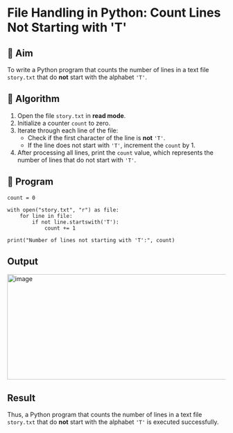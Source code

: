 # File Handling in Python: Count Lines Not Starting with 'T'

## 🎯 Aim
To write a Python program that counts the number of lines in a text file `story.txt` that do **not** start with the alphabet `'T'`.

## 🧠 Algorithm
1. Open the file `story.txt` in **read mode**.
2. Initialize a counter `count` to zero.
3. Iterate through each line of the file:
   - Check if the first character of the line is **not** `'T'`.
   - If the line does not start with `'T'`, increment the `count` by 1.
4. After processing all lines, print the `count` value, which represents the number of lines that do not start with `'T'`.

## 🧾 Program
```
count = 0

with open("story.txt", "r") as file:
    for line in file:
        if not line.startswith('T'):
            count += 1

print("Number of lines not starting with 'T':", count)
```

## Output

<img width="601" height="243" alt="image" src="https://github.com/user-attachments/assets/3be445f4-7cb9-4d5f-808c-7b8cdcfa8c44" />


## Result
Thus, a Python program that counts the number of lines in a text file `story.txt` that do **not** start with the alphabet `'T'` is executed successfully.
